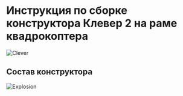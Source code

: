 Инструкция по сборке конструктора Клевер 2 на раме квадрокоптера
================================================================

![Clever](clever/img/Clevermain.png)

Состав конструктора
-------------------

![Explosion](clever/img/explosion.png)

